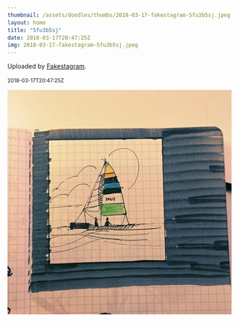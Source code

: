 ```yaml
---
thumbnail: /assets/doodles/thumbs/2018-03-17-fakestagram-5fu3b5sj.jpeg
layout: home
title: "5fu3b5sj"
date: 2018-03-17T20:47:25Z
img: 2018-03-17-fakestagram-5fu3b5sj.jpeg
---
```


Uploaded by [Fakestagram](https://github.com/opyate/fakestagram).

<small>2018-03-17T20:47:25Z</small>

![Uploaded by Fakestagram](2018-03-17-fakestagram-5fu3b5sj.jpeg)
